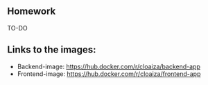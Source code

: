 ## Homework
TO-DO

## Links to the images:
- Backend-image: https://hub.docker.com/r/cloaiza/backend-app
- Frontend-image: https://hub.docker.com/r/cloaiza/frontend-app
